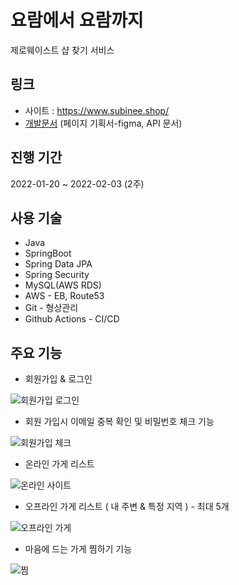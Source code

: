 # 요람에서 요람까지
제로웨이스트 샵 찾기 서비스

## 링크
- 사이트 : https://www.subinee.shop/
- <a href="https://verbena-bonnet-75e.notion.site/a14085f78b8b498ca5d74da381cb5107">개발문서</a> (페이지 기획서-figma, API 문서)

## 진행 기간
2022-01-20 ~ 2022-02-03 (2주)

## 사용 기술
- Java
- SpringBoot
- Spring Data JPA
- Spring Security
- MySQL(AWS RDS)
- AWS - EB, Route53
- Git - 형상관리
- Github Actions - CI/CD


## 주요 기능
- 회원가입 & 로그인

![회원가입 로그인](https://user-images.githubusercontent.com/78840035/162551104-3007b0c6-809a-4707-9d65-7fe6c75b87e1.gif)

- 회원 가입시 이메일 중복 확인 및 비밀번호 체크 기능

![회원가입 체크](https://user-images.githubusercontent.com/78840035/162551253-c60e77ed-1628-43fb-a2bc-5eccaa549e8c.gif)

- 온라인 가게 리스트

![온라인 사이트](https://user-images.githubusercontent.com/78840035/162551416-358e2b65-aec2-41aa-bd98-3c1006a74783.gif)

- 오프라인 가게 리스트 ( 내 주변 & 특정 지역 ) - 최대 5개

![오프라인 가게](https://user-images.githubusercontent.com/78840035/162551626-912f67dc-dad9-43be-8b32-ba7389dc988a.gif)

- 마음에 드는 가게 찜하기 기능

![찜](https://user-images.githubusercontent.com/78840035/162551761-884732db-d313-45fc-be69-5a0b0a4cf94e.gif)

